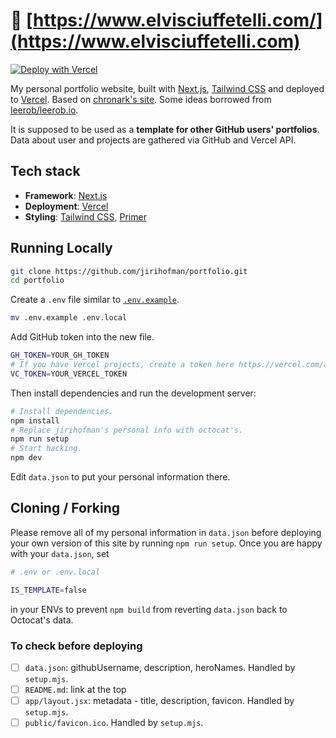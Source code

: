 # 🔗 [https://www.elvisciuffetelli.com/](https://www.elvisciuffetelli.com)

[![Deploy with Vercel](https://vercel.com/button)](https://vercel.com/new/import?repository-url=https://github.com/elvisciuffetelli/personal-website&env=GH_TOKEN,VC_TOKEN)

My personal portfolio website, built with [Next.js](https://nextjs.org/), [Tailwind CSS](https://tailwindcss.com/) and deployed to [Vercel](https://vercel.com/). Based on [chronark's site](https://chronark.com/). Some ideas borrowed from [leerob/leerob.io](https://github.com/leerob/leerob.io).

It is supposed to be used as a **template for other GitHub users' portfolios**. Data about user and projects are gathered via GitHub and Vercel API.

## Tech stack

- **Framework**: [Next.js](https://nextjs.org/)
- **Deployment**: [Vercel](https://vercel.com)
- **Styling**: [Tailwind CSS](https://tailwindcss.com), [Primer](https://primer.style/)

## Running Locally

```sh
git clone https://github.com/jirihofman/portfolio.git
cd portfolio
```

Create a `.env` file similar to [`.env.example`](https://github.com/jirihofman/profile/blob/main/.env.example).

```sh
mv .env.example .env.local
```

Add GitHub token into the new file.

```sh
GH_TOKEN=YOUR_GH_TOKEN
# If you have Vercel projects, create a token here https://vercel.com/account/tokens to get more info.
VC_TOKEN=YOUR_VERCEL_TOKEN
```

Then install dependencies and run the development server:

```sh
# Install dependencies.
npm install
# Replace jirihofman's personal info with octocat's.
npm run setup
# Start hacking.
npm dev
```

Edit `data.json` to put your personal information there.

## Cloning / Forking

Please remove all of my personal information in `data.json` before deploying your own version of this site by running `npm run setup`. Once you are happy with your `data.json`, set

```sh
# .env or .env.local

IS_TEMPLATE=false
```

in your ENVs to prevent `npm build` from reverting `data.json` back to Octocat's data.

### To check before deploying

- [ ] `data.json`: githubUsername, description, heroNames. Handled by `setup.mjs`.
- [ ] `README.md`: link at the top
- [ ] `app/layout.jsx`: metadata - title, description, favicon. Handled by `setup.mjs`.
- [ ] `public/favicon.ico`. Handled by `setup.mjs`.
